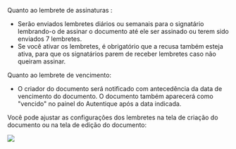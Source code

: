 Quanto ao lembrete de assinaturas :

- Serão enviados lembretes diários ou semanais para o signatário lembrando-o de assinar o documento até ele ser assinado ou terem sido enviados 7 lembretes.
- Se você ativar os lembretes, é obrigatório que a recusa também esteja ativa, para que os signatários parem de receber lembretes caso não queiram assinar.

Quanto ao lembrete de vencimento:

- O criador do documento será notificado com antecedência da data de vencimento do documento. O documento também aparecerá como "vencido" no painel do Autentique após a data indicada.

Você pode ajustar as configurações dos lembretes na tela de criação do documento ou na tela de edição do documento:

[![](https://downloads.intercomcdn.com/i/o/841050310/f2537f4a683e202c2af2dfe6/image.png)](https://downloads.intercomcdn.com/i/o/841050310/f2537f4a683e202c2af2dfe6/image.png)